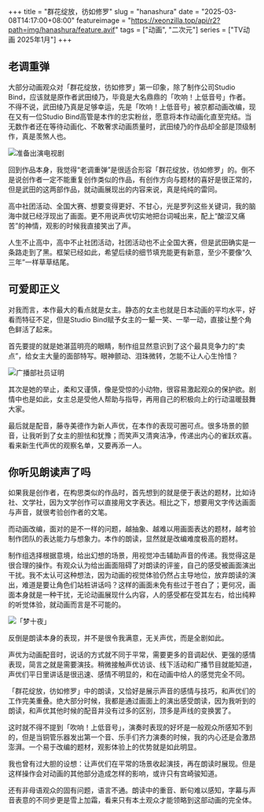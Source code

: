 +++
title = "群花绽放，彷如修罗"
slug = "hanashura"
date = "2025-03-08T14:17:00+08:00"
featureimage = "https://xeonzilla.top/api/r2?path=img/hanashura/feature.avif"
tags = ["动画", "二次元"]
series = ["TV动画 2025年1月"]
+++
## 老调重弹
大部分动画观众对「群花绽放，彷如修罗」第一印象，除了制作公司Studio Bind，应该就是原作者武田绫乃，毕竟是大名鼎鼎的「吹响！上低音号」作者。不得不说，武田绫乃真是足够幸运，先是「吹响！上低音号」被京都动画改编，现在又有一位Studio Bind高管是本作的忠实粉丝，愿意将本作动画化直至完结。当无数作者还在等待动画化、不敢奢求动画质量时，武田绫乃的作品却全部是顶级制作，真是羡煞人也。

![准备出演电视剧](https://xeonzilla.top/api/r2?path=img/hanashura/01.avif "准备出演电视剧")

回到作品本身，我觉得“老调重弹”是很适合形容「群花绽放，彷如修罗」的。倒不是说创作者一定不能重复创作类似的作品，有创作方向与题材的喜好是很正常的，但是武田的这两部作品，就动画展现出的内容来说，真是纯纯的雷同。

高中社团活动、全国大赛、想要变得更好、不甘心，光是罗列这些关键词，我的脑海中就已经浮现出了画面。更不用说声优切实地把台词喊出来，配上“酸涩又痛苦”的神情，观影的时候我直接笑出了声。

人生不止高中，高中不止社团活动，社团活动也不止全国大赛，但是武田确实是一条路走到了黑。框架已经如此，希望后续的细节填充能更有新意，至少不要像“久三年”一样草草结尾。

## 可爱即正义
对我而言，本作最大的看点就是女主。静态的女主也就是日本动画的平均水平，好看而特征不足，但是Studio Bind赋予女主的一颦一笑、一举一动，直接让整个角色鲜活了起来。

首先要提的就是她湛蓝明亮的眼睛，制作组显然意识到了这个最具竞争力的“卖点”，给女主大量的面部特写。眼神颤动、泪珠微转，怎能不让人心生怜惜？

![广播部社员证明](https://xeonzilla.top/api/r2?path=img/hanashura/02.avif "广播部社员证明")

其次是她的举止，柔和又谨慎，像是受惊的小动物，很容易激起观众的保护欲。剧情中也是如此，女主总是受他人帮助与指导，再用自己的积极向上的行动温暖鼓舞大家。

最后就是配音，藤寺美德作为新人声优，在本作的表现可圈可点。很多场景的颤音，让我听到了女主的胆怯和犹豫；而笑声又清爽洁净，传递出内心的雀跃欢喜。看来新生代声优的观察名单，又要再添一人。

## 你听见朗读声了吗
如果我是创作者，在构思类似的作品时，首先想到的就是便于表达的题材，比如诗社、文学社，因为文学创作可以直接用文字表达。相比之下，想要用文字传达画面与声音，就很考验创作者的文笔。

而动画改编，面对的是不一样的问题，越抽象、越难以用画面表达的题材，越考验制作团队的表达能力与想象力。本作的朗读，显然就是改编难度极高的题材。

制作组选择根据意境，给出幻想的场景，用视觉冲击辅助声音的传递。我觉得这是很合理的操作。有观众认为给出画面阻碍了对朗读的评鉴，自己的感受被画面演出干扰。我不太认可这种想法，因为动画的视觉体验仍然占主导地位，放弃朗读的演出，难道是要让角色们站桩讲话吗？这样的画面未免有些过于苍白了；更何况，画面本身就是一种干扰，无论动画展现什么内容，人的感受都在受其左右，给出纯粹的听觉体验，就动画而言是不可能的。

![「梦十夜」](https://xeonzilla.top/api/r2?path=img/hanashura/03.avif "「梦十夜」")

反倒是朗读本身的表现，并不是很令我满意，无关声优，而是全剧如此。

声优为动画配音时，说话的方式就不同于平常，需要更多的音调起伏、更强的感情表现，简言之就是需要演技。稍微接触声优访谈、线下活动和广播节目就能知道，声优们平日里讲话是很迅速、感情不明显的，和在动画中给人的感觉完全不同。

「群花绽放，彷如修罗」中的朗读，又恰好是展示声音的感情与技巧，和声优们的工作完美重叠。绝大部分时候，我都是通过画面上的演出感受朗读，因为我听到的朗读，和声优其他时候的配音并没有过多的区别，顶多是声线的变换罢了。

这时就不得不提到「吹响！上低音号」，演奏时表现的好坏是一般观众所感知不到的，但是当铜管乐器发出第一个音、乐手们齐力演奏的时候，我的内心还是会激昂澎湃。一个易于改编的题材，观影体验上的优势就是如此明显。

我也曾有过大胆的设想：让声优们在平常的场景收起演技，再在朗读时展现。但是这样操作会对动画的其他部分造成怎样的影响，或许只有宫崎骏知道。

还有非母语观众的固有问题，语言不通。朗读中的重音、断句难以感知，字幕与声音表意的不同步更是雪上加霜，看来只有本土观众才能领略到这部动画的完全体。